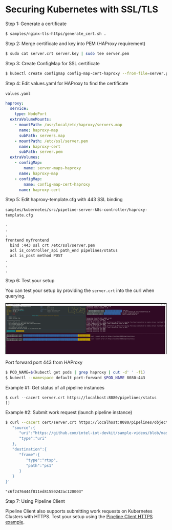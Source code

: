 # Securing Kubernetes with SSL/TLS

Step 1: Generate a certificate

```sh
$ samples/nginx-tls-https/generate_cert.sh .
```

Step 2: Merge certificate and key into PEM (HAProxy requirement)

```sh
$ sudo cat server.crt server.key | sudo tee server.pem
```

Step 3: Create ConfigMap for SSL certificate

```sh
$ kubectl create configmap config-map-cert-haproxy --from-file=server.pem
```

Step 4: Edit values.yaml for HAProxy to find the certificate

`values.yaml`
```yaml
haproxy:
  service:
    type: NodePort
  extraVolumeMounts:
    - mountPath: /usr/local/etc/haproxy/servers.map
      name: haproxy-map
      subPath: servers.map
    - mountPath: /etc/ssl/server.pem
      name: haproxy-cert
      subPath: server.pem
  extraVolumes:
    - configMap:
        name: server-maps-haproxy
      name: haproxy-map
    - configMap:
        name: config-map-cert-haproxy
      name: haproxy-cert
```

Step 5: Edit haproxy-template.cfg with 443 SSL binding

`samples/kubernetes/src/pipeline-server-k8s-controller/haproxy-template.cfg`
```
.
.
.
frontend myfrontend
  bind :443 ssl crt /etc/ssl/server.pem
  acl is_controller_api path_end pipelines/status
  acl is_post method POST
.
.
.

```

Step 6: Test your setup

You can test your setup by providing the `server.crt` into the curl when querying.

![httpsk8s](/docs/images/0031-https-k8s.png)

Port forward port 443 from HAProxy
```sh
$ POD_NAME=$(kubectl get pods | grep haproxy | cut -d' ' -f1)
$ kubectl --namespace default port-forward $POD_NAME 8080:443
```

Example #1: Get status of all pipeline instances
```
$ curl --cacert server.crt https://localhost:8080/pipelines/status
[]
```

Example #2: Submit work request (launch pipeline instance)
```sh
$ curl --cacert cert/server.crt https://localhost:8080/pipelines/object_detection/person_vehicle_bike -X POST -H "Content-Type: application/json" -d '{
   "source":{
      "uri":"https://github.com/intel-iot-devkit/sample-videos/blob/master/person-bicycle-car-detection.mp4?raw=true",
      "type":"uri"
   },
   "destination":{
      "frame":{
         "type":"rtsp",
         "path":"ps1"
      }
   }
}'
```
```
"c6f2476444f811ed81550242ac120003"
```

Step 7: Using Pipeline Client

Pipeline Client also supports submitting work requests on Kubernetes Clusters with HTTPS. Test your setup using the [Pipeline Client HTTPS example](/client/README.md#using-https-with-pipeline-client).